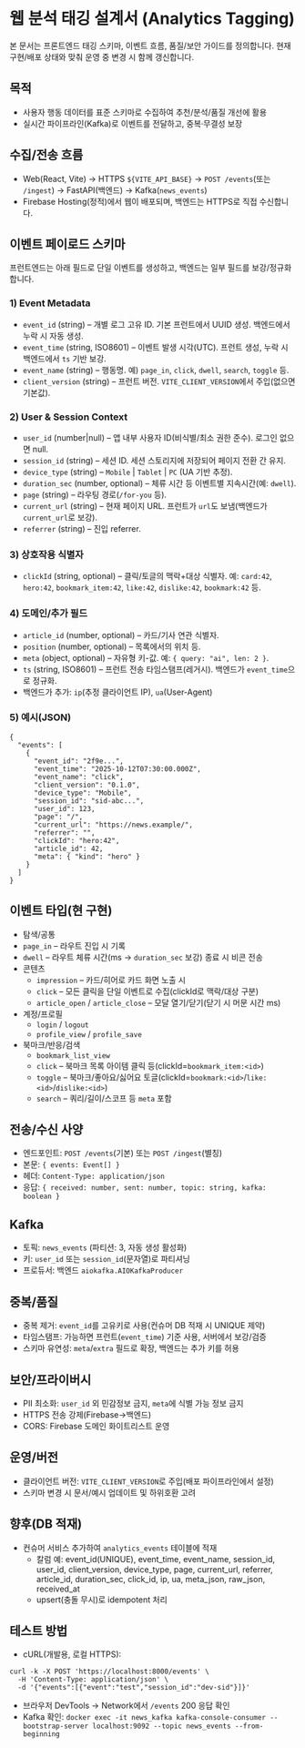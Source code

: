 # 웹 분석 태깅 설계서 (Analytics Tagging)

본 문서는 프론트엔드 태깅 스키마, 이벤트 흐름, 품질/보안 가이드를 정의합니다. 현재 구현/배포 상태와 맞춰 운영 중 변경 시 함께 갱신합니다.

## 목적
- 사용자 행동 데이터를 표준 스키마로 수집하여 추천/분석/품질 개선에 활용
- 실시간 파이프라인(Kafka)로 이벤트를 전달하고, 중복·무결성 보장

## 수집/전송 흐름
- Web(React, Vite) → HTTPS `${VITE_API_BASE}` → `POST /events`(또는 `/ingest`) → FastAPI(백엔드) → Kafka(`news_events`)
- Firebase Hosting(정적)에서 웹이 배포되며, 백엔드는 HTTPS로 직접 수신합니다.

## 이벤트 페이로드 스키마
프런트엔드는 아래 필드로 단일 이벤트를 생성하고, 백엔드는 일부 필드를 보강/정규화합니다.

### 1) Event Metadata
- `event_id` (string) – 개별 로그 고유 ID. 기본 프런트에서 UUID 생성. 백엔드에서 누락 시 자동 생성.
- `event_time` (string, ISO8601) – 이벤트 발생 시각(UTC). 프런트 생성, 누락 시 백엔드에서 `ts` 기반 보강.
- `event_name` (string) – 행동명. 예) `page_in`, `click`, `dwell`, `search`, `toggle` 등.
- `client_version` (string) – 프런트 버전. `VITE_CLIENT_VERSION`에서 주입(없으면 기본값).

### 2) User & Session Context
- `user_id` (number|null) – 앱 내부 사용자 ID(비식별/최소 권한 준수). 로그인 없으면 null.
- `session_id` (string) – 세션 ID. 세션 스토리지에 저장되어 페이지 전환 간 유지.
- `device_type` (string) – `Mobile` | `Tablet` | `PC` (UA 기반 추정).
- `duration_sec` (number, optional) – 체류 시간 등 이벤트별 지속시간(예: `dwell`).
- `page` (string) – 라우팅 경로(`/for-you` 등).
- `current_url` (string) – 현재 페이지 URL. 프런트가 `url`도 보냄(백엔드가 `current_url`로 보강).
- `referrer` (string) – 진입 referrer.
  
### 3) 상호작용 식별자
- `clickId` (string, optional) – 클릭/토글의 맥락+대상 식별자. 예: `card:42`, `hero:42`, `bookmark_item:42`, `like:42`, `dislike:42`, `bookmark:42` 등.

### 4) 도메인/추가 필드
- `article_id` (number, optional) – 카드/기사 연관 식별자.
- `position` (number, optional) – 목록에서의 위치 등.
- `meta` (object, optional) – 자유형 키-값. 예: `{ query: "ai", len: 2 }`.
- `ts` (string, ISO8601) – 프런트 전송 타임스탬프(레거시). 백엔드가 `event_time`으로 정규화.
- 백엔드가 추가: `ip`(추정 클라이언트 IP), `ua`(User-Agent)

### 5) 예시(JSON)
```
{
  "events": [
    {
      "event_id": "2f9e...",
      "event_time": "2025-10-12T07:30:00.000Z",
      "event_name": "click",
      "client_version": "0.1.0",
      "device_type": "Mobile",
      "session_id": "sid-abc...",
      "user_id": 123,
      "page": "/",
      "current_url": "https://news.example/",
      "referrer": "",
      "clickId": "hero:42",
      "article_id": 42,
      "meta": { "kind": "hero" }
    }
  ]
}
```

## 이벤트 타입(현 구현)
- 탐색/공통
- `page_in` – 라우트 진입 시 기록
- `dwell` – 라우트 체류 시간(ms → `duration_sec` 보강) 종료 시 비콘 전송
- 콘텐츠
  - `impression` – 카드/히어로 카드 화면 노출 시
  - `click` – 모든 클릭을 단일 이벤트로 수집(clickId로 맥락/대상 구분)
  - `article_open` / `article_close` – 모달 열기/닫기(닫기 시 머문 시간 ms)
- 계정/프로필
  - `login` / `logout`
  - `profile_view` / `profile_save`
- 북마크/반응/검색
  - `bookmark_list_view`
  - `click` – 북마크 목록 아이템 클릭 등(clickId=`bookmark_item:<id>`)
  - `toggle` – 북마크/좋아요/싫어요 토글(clickId=`bookmark:<id>`/`like:<id>`/`dislike:<id>`)
  - `search` – 쿼리/길이/스코프 등 `meta` 포함

## 전송/수신 사양
- 엔드포인트: `POST /events`(기본) 또는 `POST /ingest`(별칭)
- 본문: `{ events: Event[] }`
- 헤더: `Content-Type: application/json`
- 응답: `{ received: number, sent: number, topic: string, kafka: boolean }`

## Kafka
- 토픽: `news_events` (파티션: 3, 자동 생성 활성화)
- 키: `user_id` 또는 `session_id`(문자열)로 파티셔닝
- 프로듀서: 백엔드 `aiokafka.AIOKafkaProducer`

## 중복/품질
- 중복 제거: `event_id`를 고유키로 사용(컨슈머 DB 적재 시 UNIQUE 제약)
- 타임스탬프: 가능하면 프런트(`event_time`) 기준 사용, 서버에서 보강/검증
- 스키마 유연성: `meta`/`extra` 필드로 확장, 백엔드는 추가 키를 허용

## 보안/프라이버시
- PII 최소화: `user_id` 외 민감정보 금지, `meta`에 식별 가능 정보 금지
- HTTPS 전송 강제(Firebase→백엔드)
- CORS: Firebase 도메인 화이트리스트 운영

## 운영/버전
- 클라이언트 버전: `VITE_CLIENT_VERSION`로 주입(배포 파이프라인에서 설정)
- 스키마 변경 시 문서/예시 업데이트 및 하위호환 고려

## 향후(DB 적재)
- 컨슈머 서비스 추가하여 `analytics_events` 테이블에 적재
  - 칼럼 예: event_id(UNIQUE), event_time, event_name, session_id, user_id, client_version, device_type, page, current_url, referrer, article_id, duration_sec, click_id, ip, ua, meta_json, raw_json, received_at
  - upsert(충돌 무시)로 idempotent 처리

## 테스트 방법
- cURL(개발용, 로컬 HTTPS):
```
curl -k -X POST 'https://localhost:8000/events' \
  -H 'Content-Type: application/json' \
  -d '{"events":[{"event":"test","session_id":"dev-sid"}]}'
```
- 브라우저 DevTools → Network에서 `/events` 200 응답 확인
- Kafka 확인: `docker exec -it news_kafka kafka-console-consumer --bootstrap-server localhost:9092 --topic news_events --from-beginning`
